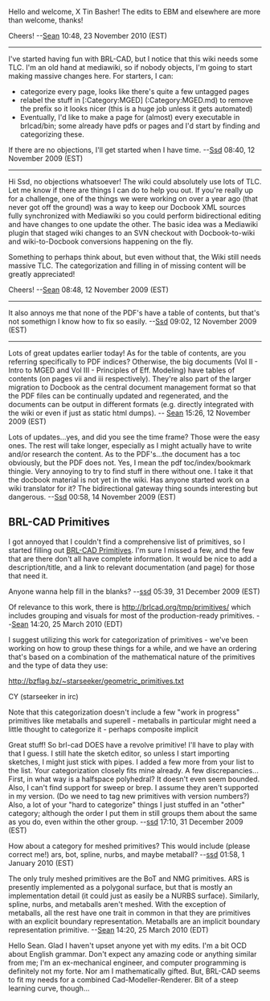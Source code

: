Hello and welcome, X Tin Basher! The edits to EBM and elsewhere are more
than welcome, thanks!

Cheers! --[Sean](/wiki/user/Sean) 10:48, 23 November 2010 (EST)

------------------------------------------------------------------------

I've started having fun with BRL-CAD, but I notice that this wiki needs
some TLC. I'm an old hand at mediawiki, so if nobody objects, I'm going
to start making massive changes here. For starters, I can:

-   categorize every page, looks like there's quite a few untagged pages
-   relabel the stuff in [:Category:MGED] (:Category:MGED.md) to
    remove the prefix so it looks nicer (this is a huge job unless it
    gets automated)
-   Eventually, I'd like to make a page for (almost) every executable in
    brlcad/bin; some already have pdfs or pages and I'd start by finding
    and categorizing these.

If there are no objections, I'll get started when I have time.
--[Ssd](/wiki/user/Ssd) 08:40, 12 November 2009 (EST)

------------------------------------------------------------------------

Hi Ssd, no objections whatsoever! The wiki could absolutely use lots of
TLC. Let me know if there are things I can do to help you out. If you're
really up for a challenge, one of the things we were working on over a
year ago (that never got off the ground) was a way to keep our Docbook
XML sources fully synchronized with Mediawiki so you could perform
bidirectional editing and have changes to one update the other. The
basic idea was a Mediawiki plugin that staged wiki changes to an SVN
checkout with Docbook-to-wiki and wiki-to-Docbook conversions happening
on the fly.

Something to perhaps think about, but even without that, the Wiki still
needs massive TLC. The categorization and filling in of missing content
will be greatly appreciated!

Cheers! --[Sean](/wiki/user/Sean) 08:48, 12 November 2009 (EST)

------------------------------------------------------------------------

It also annoys me that none of the PDF's have a table of contents, but
that's not somethign I know how to fix so easily.
--[Ssd](/wiki/user/Ssd) 09:02, 12 November 2009 (EST)

------------------------------------------------------------------------

Lots of great updates earlier today! As for the table of contents, are
you referring specifically to PDF indices? Otherwise, the big documents
(Vol II - Intro to MGED and Vol III - Principles of Eff. Modeling) have
tables of contents (on pages vii and iii respectively). They're also
part of the larger migration to Docbook as the central document
management format so that the PDF files can be continually updated and
regenerated, and the documents can be output in different formats (e.g.
directly integrated with the wiki or even if just as static html dumps).
-- [Sean](/wiki/user/Sean) 15:26, 12 November 2009 (EST)


Lots of updates...yes, and did you see the time frame? Those were the
easy ones. The rest will take longer, especially as I might actually
have to write and/or research the content. As to the PDF's...the
document has a toc obviously, but the PDF does not. Yes, I mean the pdf
toc/index/bookmark thingie. Very annoying to try to find stuff in there
without one. I take it that the docbook material is not yet in the wiki.
Has anyone started work on a wiki translator for it? The bidirectional
gateway thing sounds interesting but dangerous.
--[Ssd](/wiki/user/Ssd) 00:58, 14 November 2009 (EST)

## BRL-CAD Primitives

I got annoyed that I couldn't find a comprehensive list of primitives,
so I started filling out [BRL-CAD
Primitives](/wiki/doc/BRL-CAD_Primitives). I'm sure I missed a few, and
the few that are there don't all have complete information. It would be
nice to add a description/title, and a link to relevant documentation
(and page) for those that need it.

Anyone wanna help fill in the blanks? --[ssd](/wiki/user/Ssd)
05:39, 31 December 2009 (EST)


Of relevance to this work, there is <http://brlcad.org/tmp/primitives/>
which includes grouping and visuals for most of the production-ready
primitives. --[Sean](/wiki/user/Sean) 14:20, 25 March 2010 (EDT)

I suggest utilizing this work for categorization of primitives - we've
been working on how to group these things for a while, and we have an
ordering that's based on a combination of the mathematical nature of the
primitives and the type of data they use:

<http://bzflag.bz/~starseeker/geometric_primitives.txt>

CY (starseeker in irc)

Note that this categorization doesn't include a few "work in progress"
primitives like metaballs and superell - metaballs in particular might
need a little thought to categorize it - perhaps composite implicit


Great stuff! So brl-cad DOES have a revolve primitive! I'll have to play
with that I guess. I still hate the sketch editor, so unless I start
importing sketches, I might just stick with pipes. I added a few more
from your list to the list. Your categorization closely fits mine
already. A few discrepancies... First, in what way is a halfspace
polyhedral? It doesn't even seem bounded. Also, I can't find support for
sweep or brep. I assume they aren't supported in my version. (Do we need
to tag new primitives with version numbers?) Also, a lot of your "hard
to categorize" things I just stuffed in an "other" category; although
the order I put them in still groups them about the same as you do, even
within the other group. --[ssd](/wiki/user/Ssd) 17:10, 31 December
2009 (EST)

How about a category for meshed primitives? This would include (please
correct me!) ars, bot, spline, nurbs, and maybe metaball?
--[ssd](/wiki/user/Ssd) 01:58, 1 January 2010 (EST)


The only truly meshed primitives are the BoT and NMG primitives. ARS is
presently implemented as a polygonal surface, but that is mostly an
implementation detail (it could just as easily be a NURBS surface).
Similarly, spline, nurbs, and metaballs aren't meshed. With the
exception of metaballs, all the rest have one trait in common in that
they are primitives with an explicit boundary representation. Metaballs
are an implicit boundary representation primitive.
--[Sean](/wiki/user/Sean) 14:20, 25 March 2010 (EDT)

Hello Sean. Glad I haven't upset anyone yet with my edits. I'm a bit OCD
about English grammar. Don't expect any amazing code or anything similar
from me; I'm an ex-mechanical engineer, and computer programming is
definitely not my forte. Nor am I mathematically gifted. But, BRL-CAD
seems to fit my needs for a combined Cad-Modeller-Renderer. Bit of a
steep learning curve, though...
